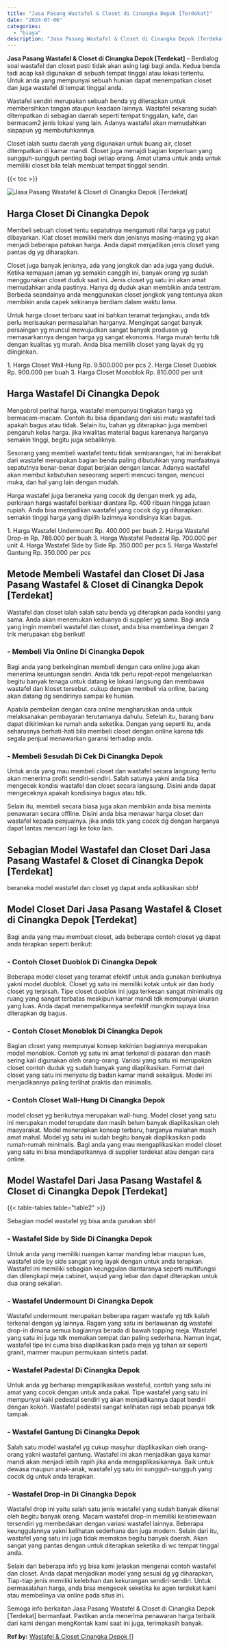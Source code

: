 ```yaml
---
title: "Jasa Pasang Wastafel & Closet di Cinangka Depok [Terdekat]"
date: "2024-07-06"
categories: 
  - "biaya"
description: "Jasa Pasang Wastafel & Closet di Cinangka Depok [Terdekat]. Semoga info berkaitan Jasa Pasang Wastafel & Closet di Cinangka Depok [Terdekat] bermanfaat. Pa..."
---
```


**Jasa Pasang Wastafel & Closet di Cinangka Depok \[Terdekat\]** – Berdialog soal wastafel dan closet pasti tidak akan asing lagi bagi anda. Kedua benda tadi acap kali digunakan di sebuah tempat tinggal atau lokasi tertentu. Untuk anda yang mempunyai sebuah hunian dapat menempatkan closet dan juga wastafel di tempat tinggal anda.

Wastafel sendiri merupakan sebuah benda yg diterapkan untuk membersihkan tangan ataupun keadaan lainnya. Wastafel sekarang sudah ditempatkan di sebagian daerah seperti tempat tinggalan, kafe, dan bermacam2 jenis lokasi yang lain. Adanya wastafel akan memudahkan siapapun yg membutuhkannya.

Closet ialah suatu daerah yang digunakan untuk buang air, closet ditempatkan di kamar mandi. Closet juga menajdi bagian keperluan yang sungguh-sungguh penting bagi setiap orang. Amat utama untuk anda untuk memiliki closet bila telah membuat tempat tinggal sendiri.

{{< toc >}}

![Jasa Pasang Wastafel & Closet di Cinangka Depok [Terdekat]](/images/wastafel-closet-murah16.png)

## Harga Closet Di Cinangka Depok

Membeli sebuah closet tentu sepatutnya mengamati nilai harga yg patut dibayarkan. Kiat closet memiliki merk dan jenisnya masing-masing yg akan menjadi beberapa patokan harga. Anda dapat menjadikan jenis closet yang pantas dg yg diharapkan.

Closet juga banyak jenisnya, ada yang jongkok dan ada juga yang duduk. Ketika kemajuan jaman yg semakin canggih ini, banyak orang yg sudah menggunakan closet duduk saat ini. Jenis closet yg satu ini akan amat memudahkan anda pastinya. Hanya dg duduk akan membikin anda tentram. Berbeda seandainya anda menggunakan closet jongkok yang tentunya akan membikin anda capek sekiranya berdiam dalam waktu lama.

Untuk harga closet terbaru saat ini bahkan teramat terjangkau, anda tdk perlu merisaukan permasalahan harganya. Mengingat sangat banyak persaingan yg muncul mewujudkan sangat banyak produsen yg memasarkannya dengan harga yg sangat ekonomis. Harga murah tentu tdk dengan kualitas yg murah. Anda bisa memilih closet yang layak dg yg diinginkan.

1\. Harga Closet Wall-Hung Rp. 9.500.000 per pcs 2. Harga Closet Duoblok Rp. 900.000 per buah 3. Harga Closet Monoblok Rp. 810.000 per unit

## Harga Wastafel Di Cinangka Depok

Mengobrol perihal harga, wastafel mempunyai tingkatan harga yg bermacam-macam. Contoh itu bisa dipandang dari sisi mutu wastafel tadi apakah bagus atau tidak. Selain itu, bahan yg diterapkan juga memberi pengaruh kelas harga. jika kwalitas material bagus karenanya harganya semakin tinggi, begitu juga sebaliknya.

Sesorang yang membeli wastafel tentu tidak sembarangan, hal ini berakibat dari wastafel merupakan bagian benda paling dibutuhkan yang manfaatnya sepatutnya benar-benar dapat berjalan dengan lancar. Adanya wastafel akan membut kebutuhan seseorang seperti mencuci tangan, mencuci muka, dan hal yang lain dengan mudah.

Harga wastafel juga beraneka yang cocok dg dengan merk yg ada, perkiraan harga wastafel berkisar diantara Rp. 400 ribuan hingga jutaan rupiah. Anda bisa menjadikan wastafel yang cocok dg yg diharapkan. semakin tinggi harga yang dipilih lazimnya kondisinya kian bagus.

1\. Harga Wastafel Undermount Rp. 400.000 per buah 2. Harga Wastafel Drop-in Rp. 786.000 per buah 3. Harga Wastafel Pedestal Rp. 700.000 per unit 4. Harga Wastafel Side by Side Rp. 350.000 per pcs 5. Harga Wastafel Gantung Rp. 350.000 per pcs

## Metode Membeli Wastafel dan Closet Di Jasa Pasang Wastafel & Closet di Cinangka Depok \[Terdekat\]

Wastafel dan closet ialah salah satu benda yg diterapkan pada kondisi yang sama. Anda akan menemukan keduanya di supplier yg sama. Bagi anda yang ingin membeli wastafel dan closet, anda bisa membelinya dengan 2 trik merupakan sbg berikut!

### \- Membeli Via Online Di Cinangka Depok

Bagi anda yang berkeinginan membeli dengan cara online juga akan menerima keuntungan sendiri. Anda tdk perlu repot-repot mengeluarkan begitu banyak tenaga untuk datang ke lokasi langsung dan membawa wastafel dan kloset tersebut. cukup dengan membeli via online, barang akan datang dg sendirinya sampai ke hunian.

Apabila pembelian dengan cara online mengharuskan anda untuk melaksanakan pembayaran terutamanya dahulu. Setelah itu, barang baru dapat dikirimkan ke rumah anda seketika. Dengan yang seperti itu, anda seharusnya berhati-hati bila membeli closet dengan online karena tdk segala penjual menawarkan garansi terhadap anda.

### \- Membeli Sesudah Di Cek Di Cinangka Depok

Untuk anda yang mau membeli closet dan wastafel secara langsung tentu akan menerima profit sendiri-sendiri. Salah satunya yakni anda bisa mengecek kondisi wastafel dan closet secara langsung. Disini anda dapat mengeceknya apakah kondisinya bagus atau tdk.

Selain itu, membeli secara biasa juga akan membikin anda bisa meminta penawaran secara offline. Disini anda bisa menawar harga closet dan wastafel kepada penjualnya. jika anda tdk yang cocok dg dengan harganya dapat lantas mencari lagi ke toko lain.

## Sebagian Model Wastafel dan Closet Dari Jasa Pasang Wastafel & Closet di Cinangka Depok \[Terdekat\]

beraneka model wastafel dan closet yg dapat anda aplikasikan sbb!

## Model Closet Dari Jasa Pasang Wastafel & Closet di Cinangka Depok \[Terdekat\]

Bagi anda yang mau membuat closet, ada beberapa contoh closet yg dapat anda terapkan seperti berikut:

### \- Contoh Closet Duoblok Di Cinangka Depok

Beberapa model closet yang teramat efektif untuk anda gunakan berikutnya yakni model duoblok. Closet yg satu ini memiliki kotak untuk air dan body closet yg terpisah. Tipe closet duoblok ini juga terkesan sangat minimalis dg ruang yang sangat terbatas meskipun kamar mandi tdk mempunyai ukuran yang luas. Anda dapat menempatkannya seefektif mungkin supaya bisa diterapkan dg bagus.

### \- Contoh Closet Monoblok Di Cinangka Depok

Bagian closet yang mempunyai konsep kekinian bagiannya merupakan model monoblok. Contoh yg satu ini amat terkenal di pasaran dan masih sering kali digunakan oleh orang-orang. Variasi yang satu ini merupakan closet contoh duduk yg sudah banyak yang diaplikasikan. Format dari closet yang satu ini menyatu dg badan kamar mandi sekaligus. Model ini menjadikannya paling terlihat praktis dan minimalis.

### \- Contoh Closet Wall-Hung Di Cinangka Depok

model closet yg berikutnya merupakan wall-hung. Model closet yang satu ini merupakan model terupdate dan masih belum banyak diaplikasikan oleh masyarakat. Model menerapkan konsep terbaru, harganya malahan masih amat mahal. Model yg satu ini sudah begitu banyak diaplikasikan pada rumah-rumah minimalis. Bagi anda yang mau mengaplikasikan model closet yang satu ini bisa mendapatkannya di supplier terdekat atau dengan cara online.

## Model Wastafel Dari Jasa Pasang Wastafel & Closet di Cinangka Depok \[Terdekat\]

{{< table-tables table="table2" >}}

Sebagian model wastafel yg bisa anda gunakan sbb!

### \- Wastafel Side by Side Di Cinangka Depok

Untuk anda yang memiliki ruangan kamar manding lebar maupun luas, wastafel side by side sangat yang layak dengan untuk anda terapkan. Wastafel ini memiliki sebagian keunggulan diantaranya seperti multifungsi dan dilengkapi meja cabinet, wujud yang lebar dan dapat diterapkan untuk dua orang sekalian.

### \- Wastafel Undermount Di Cinangka Depok

Wastafel undermount merupakan beberapa ragam wastafe yg tdk kalah terkenal dengan yg lainnya. Ragam yang satu ini berlawanan dg wastafel drop-in dimana semua bagiannya berada di bawah topping meja. Wastafel yang satu ini juga tdk memakan tempat dan paling sederhana. Namun ingat, wastafel tipe ini cuma bisa diaplikasikan pada meja yg tahan air seperti granit, marmer maupun permukaan sintetis padat.

### \- Wastafel Padestal Di Cinangka Depok

Untuk anda yg berharap mengaplikasikan wasteful, contoh yang satu ini amat yang cocok dengan untuk anda pakai. Tipe wastafel yang satu ini mempunyai kaki pedestal sendiri yg akan menjadikannya dapat berdiri dengan kokoh. Wastafel pedestal sangat kelihatan rapi sebab pipanya tdk tampak.

### \- Wastafel Gantung Di Cinangka Depok

Salah satu model wastafel yg cukup masyhur diaplikasikan oleh orang-orang yakni wastafel gantung. Wastafel ini akan menjadikan gaya kamar mandi akan menjadi lebih rapih jika anda mengaplikasikannya. Baik untuk dewasa maupun anak-anak, wastafel yg satu ini sungguh-sungguh yang cocok dg untuk anda terapkan.

### \- Wastafel Drop-in Di Cinangka Depok

Wastafel drop ini yaitu salah satu jenis wastafel yang sudah banyak dikenal oleh begitu banyak orang. Macam wastafel drop-in memiliki keistimewaan tersendiri yg membedakan dengan variasi wastafel lainnya. Beberapa keunggulannya yakni kelihatan sederhana dan juga modern. Selain dari itu, wastafel yang satu ini juga tidak memakan begitu banyak daerah. Akan sangat yang pantas dengan untuk diterapkan seketika di wc tempat tinggal anda.

Selain dari beberapa info yg bisa kami jelaskan mengenai contoh wastafel dan closet. Anda dapat menjadikan model yang sesuai dg yg diharapkan, Tiap-tiap jenis memiliki kelebihan dan kekurangan sendiri-sendiri. Untuk permasalahan harga, anda bisa mengecek seketika ke agen terdekat kami atau membelinya via online pada situs ini.

Semoga info berkaitan Jasa Pasang Wastafel & Closet di Cinangka Depok \[Terdekat\] bermanfaat. Pastikan anda menerima penawaran harga terbaik dari kami dengan mengKontak kami saat ini juga, terimakasih banyak.

**Ref by:** [Wastafel & Closet Cinangka Depok []](https://id.wikipedia.org/wiki/Wastafel)
